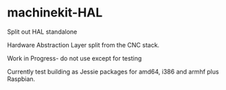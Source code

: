 # machinekit-HAL

Split out HAL standalone

Hardware Abstraction Layer split from the CNC stack.

Work in Progress- do not use except for testing

Currently test building as Jessie packages for amd64, i386 and armhf plus Raspbian.

